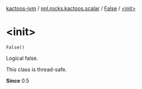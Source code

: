 [kactoos-jvm](../../index.md) / [nnl.rocks.kactoos.scalar](../index.md) / [False](index.md) / [&lt;init&gt;](./-init-.md)

# &lt;init&gt;

`False()`

Logical false.

This class is thread-safe.

**Since**
0.5

